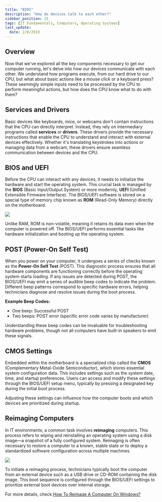 ```yaml
---
title: "BIOS"
description: "How do devices talk to each other?"
sidebar_position: 15
tags: [IT Fundamentals, Computers, Operating Systems]
last_update:
  date: 2/8/2019
---
```


## Overview

Now that we've explored all the key components necessary to get our computer running, let's delve into how our devices communicate with each other. We understand how programs execute, from our hard drive to our CPU, but what about basic actions like a mouse click or a keyboard press? These seemingly simple inputs need to be processed by the CPU to perform meaningful actions, but how does the CPU know what to do with them?

## Services and Drivers

Basic devices like keyboards, mice, or webcams don't contain instructions that the CPU can directly interpret. Instead, they rely on intermediary programs called **services** or **drivers**. These drivers provide the necessary instructions that enable the CPU to understand and interact with external devices effectively. Whether it's translating keystrokes into actions or managing data from a webcam, these drivers ensure seamless communication between devices and the CPU.

## BIOS and UEFI

Before the CPU can interact with any devices, it needs to initialize the hardware and start the operating system. This crucial task is managed by the **BIOS** (Basic Input/Output System) or more modernly, **UEFI** (Unified Extensible Firmware Interface). The BIOS/UEFI software is stored on a special type of memory chip known as **ROM** (Read-Only Memory) directly on the motherboard. 

![](/img/docs/mobilebios.png)

Unlike RAM, ROM is non-volatile, meaning it retains its data even when the computer is powered off. The BIOS/UEFI performs essential tasks like hardware initialization and booting up the operating system.

## POST (Power-On Self Test)

When you power on your computer, it undergoes a series of checks known as the **Power-On Self Test** (POST). This diagnostic process ensures that all hardware components are functioning correctly before the operating system starts loading. If any issues are detected during POST, the BIOS/UEFI may emit a series of audible beep codes to indicate the problem. Different beep patterns correspond to specific hardware errors, helping technicians diagnose and resolve issues during the boot process.

**Example Beep Codes:**

  - One beep: Successful POST
  - Two beeps: POST error (specific error code varies by manufacturer)

Understanding these beep codes can be invaluable for troubleshooting hardware problems, though not all computers have built-in speakers to emit these signals.

## CMOS Settings

Embedded within the motherboard is a specialized chip called the **CMOS** (Complementary Metal-Oxide Semiconductor), which stores essential system configuration data. This includes settings such as the system date, time, and startup preferences. Users can access and modify these settings through the BIOS/UEFI setup menu, typically by pressing a designated key during the initial boot process. 

Adjusting these settings can influence how the computer boots and which devices are prioritized during startup.

## Reimaging Computers

In IT environments, a common task involves **reimaging** computers. This process refers to wiping and reinstalling an operating system using a disk image—a snapshot of a fully configured system. Reimaging is often necessary to restore a computer to a known, stable state or to deploy a standardized software configuration across multiple machines. 

<div class="img-center"> 

![](/img/docs/mobiledevicereimage.png)

</div>

To initiate a reimaging process, technicians typically boot the computer from an external device such as a USB drive or CD-ROM containing the disk image. This boot sequence is configured through the BIOS/UEFI settings to prioritize external boot devices over internal storage.


For more details, check [How To Reimage A Computer On Windows?](https://www.technewstoday.com/reimaging-computer/)
